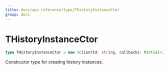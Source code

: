 ```yaml
---
title: docs/api-reference/type/THistoryInstanceCtor
group: docs
---
```


# THistoryInstanceCtor

```ts
type THistoryInstanceCtor = new (clientId: string, callbacks: Partial<IHistoryInstanceCallbacks>) => IHistoryInstance;
```

Constructor type for creating history instances.
